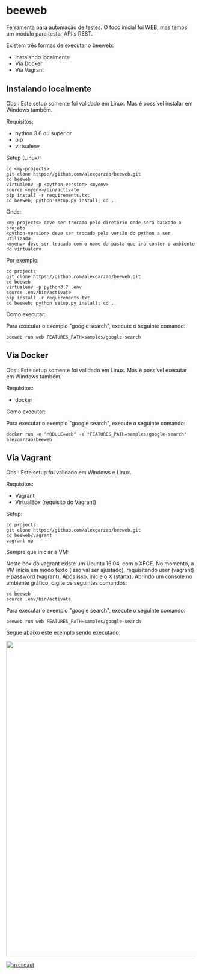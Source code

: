 # beeweb

Ferramenta para automação de testes. O foco inicial foi WEB, mas temos um módulo para testar API's REST.

Existem três formas de executar o beeweb:
- Instalando localmente
- Via Docker
- Via Vagrant

## Instalando localmente

Obs.: Este setup somente foi validado em Linux. Mas é possível instalar em Windows também.

Requisitos:
- python 3.6 ou superior
- pip
- virtualenv

Setup (Linux):

    cd <my-projects>
    git clone https://github.com/alexgarzao/beeweb.git
    cd beeweb
    virtualenv -p <python-version> <myenv>
    source <myenv>/bin/activate
    pip install -r requirements.txt
    cd beeweb; python setup.py install; cd ..

Onde:

    <my-projects> deve ser trocado pelo diretório onde será baixado o projeto
    <python-version> deve ser trocado pela versão do python a ser utilizada
    <myenv> deve ser trocado com o nome da pasta que irá conter o ambiente do virtualenv

Por exemplo:

    cd projects
    git clone https://github.com/alexgarzao/beeweb.git
    cd beeweb
    virtualenv -p python3.7 .env
    source .env/bin/activate
    pip install -r requirements.txt
    cd beeweb; python setup.py install; cd ..

Como executar:

Para executar o exemplo "google search", execute o seguinte comando:

    beeweb run web FEATURES_PATH=samples/google-search

## Via Docker

Obs.: Este setup somente foi validado em Linux. Mas é possível executar em Windows também.

Requisitos:
- docker

Como executar:

Para executar o exemplo "google search", execute o seguinte comando:

    docker run -e "MODULE=web" -e "FEATURES_PATH=samples/google-search" alexgarzao/beeweb

## Via Vagrant

Obs.: Este setup foi validado em Windows e Linux.

Requisitos:
- Vagrant
- VirtualBox (requisito do Vagrant)

Setup:

    cd projects
    git clone https://github.com/alexgarzao/beeweb.git
    cd beeweb/vagrant
    vagrant up

Sempre que iniciar a VM:

Neste box do vagrant existe um Ubuntu 16.04, com o XFCE. No momento, a VM inicia em modo texto (isso vai ser ajustado), requisitando user (vagrant) e password (vagrant). Após isso, inicie o X (startx). Abrindo um console no ambiente gráfico, digite os seguintes comandos:

    cd beeweb
    source .env/bin/activate

Para executar o exemplo "google search", execute o seguinte comando:

    beeweb run web FEATURES_PATH=samples/google-search

Segue abaixo este exemplo sendo executado:

<a href="https://asciinema.org/a/14?autoplay=1"><img src="https://asciinema.org/a/14.png" width="836"/></a>


[![asciicast](https://asciinema.org/a/zNvoWDIJpVYxmRYdSoO9G0yRg.png)](https://asciinema.org/a/zNvoWDIJpVYxmRYdSoO9G0yRg?autoplay=1)
